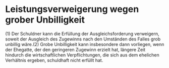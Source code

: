 # Leistungsverweigerung wegen grober Unbilligkeit

(1) Der Schuldner kann die Erfüllung der Ausgleichsforderung verweigern, soweit der Ausgleich des Zugewinns nach den Umständen des Falles grob unbillig wäre.(2) Grobe Unbilligkeit kann insbesondere dann vorliegen, wenn der Ehegatte, der den geringeren Zugewinn erzielt hat, längere Zeit hindurch die wirtschaftlichen Verpflichtungen, die sich aus dem ehelichen Verhältnis ergeben, schuldhaft nicht erfüllt hat. 


